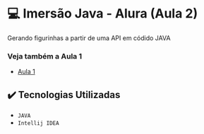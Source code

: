 # :computer: Imersão Java - Alura (Aula 2)

Gerando figurinhas a partir de uma API em códido JAVA

### Veja também a Aula 1
* [Aula 1](https://github.com/FeliipeJ/imersao-java-alura/tree/aula-1)

## ✔️ Tecnologias Utilizadas
* `JAVA`
* `Intellij IDEA`
